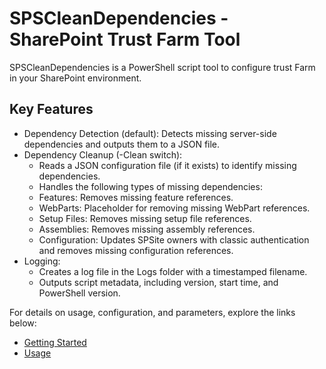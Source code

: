 # SPSCleanDependencies - SharePoint Trust Farm Tool

SPSCleanDependencies is a PowerShell script tool to configure trust Farm in your SharePoint environment.

## Key Features

- Dependency Detection (default): Detects missing server-side dependencies and outputs them to a JSON file.
- Dependency Cleanup (-Clean switch):
  - Reads a JSON configuration file (if it exists) to identify missing dependencies.
  - Handles the following types of missing dependencies:
  - Features: Removes missing feature references.
  - WebParts: Placeholder for removing missing WebPart references.
  - Setup Files: Removes missing setup file references.
  - Assemblies: Removes missing assembly references.
  - Configuration: Updates SPSite owners with classic authentication and removes missing configuration references.
- Logging:
  - Creates a log file in the Logs folder with a timestamped filename.
  - Outputs script metadata, including version, start time, and PowerShell version.

For details on usage, configuration, and parameters, explore the links below:

- [Getting Started](./Getting-Started)
- [Usage](./Usage)
